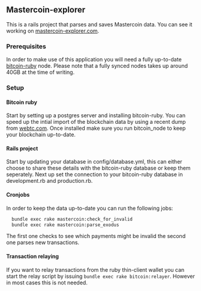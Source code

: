 ## Mastercoin-explorer ##
This is a rails project that parses and saves Mastercoin data. You can see it working on [mastercoin-explorer.com](http://mastercoin-explorer.com).

### Prerequisites ###

In order to make use of this application you will need a fully up-to-date [bitcoin-ruby](http://github.com/lian/bitcoin-ruby) node. Please note that a fully synced nodes takes up around 40GB at the time of writing.

### Setup ###

#### Bitcoin ruby ####
Start by setting up a postgres server and installing bitcoin-ruby. You can speed up the intial import of the blockchain data by using a recent dump from [webtc.com](http://dumps.webbtc.com/). Once installed make sure you run bitcoin_node to keep your blockchain up-to-date.

#### Rails project ####

Start by updating your database in config/database.yml, this can either choose to share these details with the bitcoin-ruby database or keep them seperately. Next up set the connection to your bitcoin-ruby database in development.rb and production.rb.

#### Cronjobs ####

In order to keep the data up-to-date you can run the following jobs: 

```bash
  bundle exec rake mastercoin:check_for_invalid
  bundle exec rake mastercoin:parse_exodus
```

The first one checks to see which payments might be invalid the second one parses new transactions.

#### Transaction relaying ####
If you want to relay transactions from the ruby thin-client wallet you can start the relay script by issuing ```bundle exec rake bitcoin:relayer```. However in most cases this is not needed.
